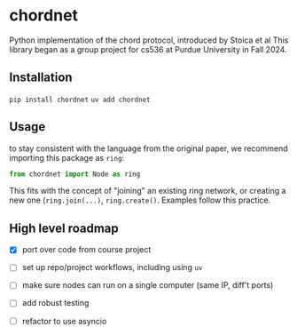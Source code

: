 # chordnet
Python implementation of the chord protocol, introduced by Stoica et al
This library began as a group project for cs536 at Purdue University in
Fall 2024.

## Installation
`pip install chordnet`
`uv add chordnet`

## Usage
to stay consistent with the language from the original
paper, we recommend importing this package as `ring`:
```python
from chordnet import Node as ring
```
This fits with the concept of "joining" an existing ring network, or creating a
new one (`ring.join(...)`, `ring.create()`. Examples follow this practice.

## High level roadmap
- [x] port over code from course project
- [ ] set up repo/project workflows, including using `uv`
- [ ] make sure nodes can run on a single computer (same IP, diff't ports)
- [ ] add robust testing
- [ ] refactor to use asyncio

